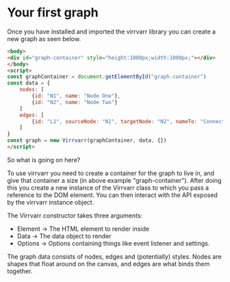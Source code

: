 # Your first graph
Once you have installed and imported the virrvarr library you can create a new graph as seen below.

```html
<body>
<div id="graph-container" style="height:1000px;width:1000px;"></div>
</body>
<script>
const graphContainer = document.getElementById("graph-container")
const data = {
    nodes: [
        {id: "N1", name: "Node One"},
        {id: "N2", name: "Node Two"}
    ]
    edges: [
        {id: "L1", sourceNode: "N1", targetNode: "N2", nameTo: "Connects"}
    ]
}
const graph = new Virrvarr(graphContainer, data, {})
</script>
```

So what is going on here?

To use virrvarr you need to create a container for the graph to live in, and give that container a size (in above example "graph-container"). After doing this you create a new instance of the Virrvarr class to which you pass a reference to the DOM element. You can then interact with the API exposed by the virrvarr instance object.

The Virrvarr constructor takes three arguments:
- Element -> The HTML element to render inside
- Data -> The data object to render
- Options -> Options containing things like event listener and settings.

The graph data consists of nodes, edges and (potentially) styles. Nodes are shapes that float around on the canvas, and edges are what binds them together.